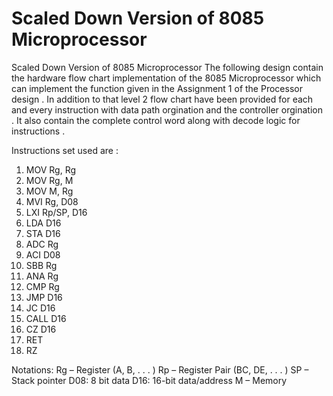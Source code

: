 # Scaled Down Version of 8085 Microprocessor
Scaled Down Version of 8085 Microprocessor 
The following design contain the hardware flow chart implementation of the 8085 Microprocessor which can implement the function given in the Assignment 1 of the Processor design . In addition to that level 2 flow chart have been provided for each and every instruction with data path orgination and the controller orgination . It also contain the complete control word along with decode logic for instructions . 

Instructions set used are :
1. MOV Rg, Rg
2. MOV Rg, M
3. MOV M, Rg
4. MVI Rg, D08
5. LXI Rp/SP, D16
6. LDA D16
7. STA D16
8. ADC Rg
9. ACI D08
10. SBB Rg
11. ANA Rg
12. CMP Rg
13. JMP D16
14. JC D16
15. CALL D16
16. CZ D16
17. RET
18. RZ


Notations:
Rg – Register (A, B, . . . )
Rp – Register Pair (BC, DE, . . . )
SP – Stack pointer
D08: 8 bit data
D16: 16-bit data/address
M – Memory
